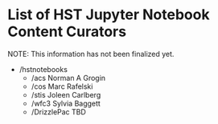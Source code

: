 # List of HST Jupyter Notebook Content Curators
NOTE: This information has not been finalized yet.

- /hstnotebooks
  - /acs Norman A Grogin 
  - /cos Marc Rafelski 
  - /stis Joleen Carlberg 
  - /wfc3 Sylvia Baggett
  - /DrizzlePac TBD

